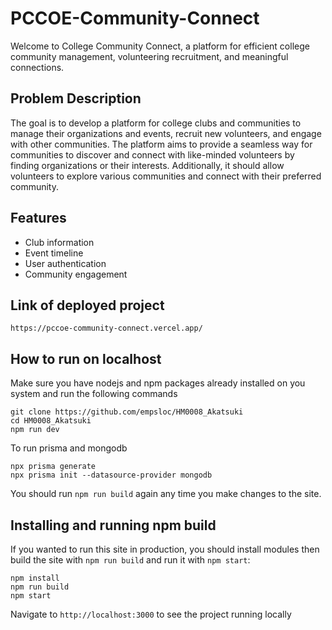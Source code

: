 # PCCOE-Community-Connect

Welcome to College Community Connect, a platform for efficient college community management, volunteering recruitment, and meaningful connections.

## Problem Description

The goal is to develop a platform for college clubs and communities to manage their organizations and events, recruit new volunteers, and engage with other communities. The platform aims to provide a seamless way for communities to discover and connect with like-minded volunteers by finding organizations or their interests. Additionally, it should allow volunteers to explore various communities and connect with their preferred community.

## Features

- Club information
- Event timeline
- User authentication
- Community engagement

## Link of deployed project

    https://pccoe-community-connect.vercel.app/


## How to run on localhost

Make sure you have nodejs and npm packages already installed on you system and run the following commands

    git clone https://github.com/empsloc/HM0008_Akatsuki
    cd HM0008_Akatsuki
    npm run dev
    
To run prisma and mongodb

    npx prisma generate
    npx prisma init --datasource-provider mongodb
    
 
    
            
You should run `npm run build` again any time you make changes to the site.

## Installing and running npm build

If you wanted to run this site in production, you should install modules then build the site with `npm run build` and run it with `npm start`:

    npm install
    npm run build
    npm start





Navigate to `http://localhost:3000` to see the project running locally



    
 
    
            





